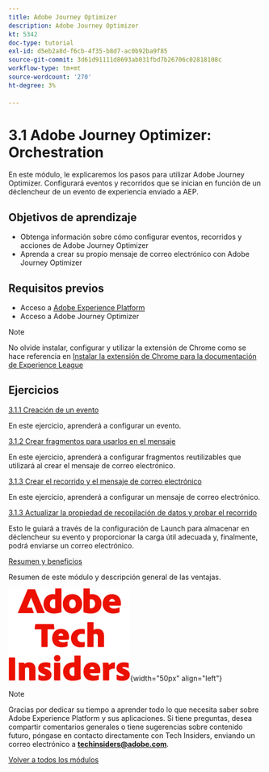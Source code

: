 ```yaml
---
title: Adobe Journey Optimizer
description: Adobe Journey Optimizer
kt: 5342
doc-type: tutorial
exl-id: d5eb2a8d-f6cb-4f35-b8d7-ac0b92ba9f85
source-git-commit: 3d61d91111d8693ab031fbd7b26706c02818108c
workflow-type: tm+mt
source-wordcount: '270'
ht-degree: 3%

---
```


# 3.1 Adobe Journey Optimizer: Orchestration

En este módulo, le explicaremos los pasos para utilizar Adobe Journey Optimizer. Configurará eventos y recorridos que se inician en función de un déclencheur de un evento de experiencia enviado a AEP.

## Objetivos de aprendizaje

- Obtenga información sobre cómo configurar eventos, recorridos y acciones de Adobe Journey Optimizer
- Aprenda a crear su propio mensaje de correo electrónico con Adobe Journey Optimizer

## Requisitos previos

- Acceso a [Adobe Experience Platform](https://experience.adobe.com/platform)
- Acceso a Adobe Journey Optimizer

>[!NOTE]
>
>No olvide instalar, configurar y utilizar la extensión de Chrome como se hace referencia en [Instalar la extensión de Chrome para la documentación de Experience League](../../../getting-started/gettingstarted/ex1.md)

## Ejercicios

[3.1.1 Creación de un evento](./ex1.md)

En este ejercicio, aprenderá a configurar un evento.

[3.1.2 Crear fragmentos para usarlos en el mensaje](./ex2.md)

En este ejercicio, aprenderá a configurar fragmentos reutilizables que utilizará al crear el mensaje de correo electrónico.

[3.1.3 Crear el recorrido y el mensaje de correo electrónico](./ex3.md)

En este ejercicio, aprenderá a configurar un mensaje de correo electrónico.

[3.1.3 Actualizar la propiedad de recopilación de datos y probar el recorrido](./ex4.md)

Esto le guiará a través de la configuración de Launch para almacenar en déclencheur su evento y proporcionar la carga útil adecuada y, finalmente, podrá enviarse un correo electrónico.

[Resumen y beneficios](./summary.md)

Resumen de este módulo y descripción general de las ventajas.

![Perspectivas técnicas](./../../../../assets/images/techinsiders.png){width="50px" align="left"}

>[!NOTE]
>
>Gracias por dedicar su tiempo a aprender todo lo que necesita saber sobre Adobe Experience Platform y sus aplicaciones. Si tiene preguntas, desea compartir comentarios generales o tiene sugerencias sobre contenido futuro, póngase en contacto directamente con Tech Insiders, enviando un correo electrónico a **techinsiders@adobe.com**.

[Volver a todos los módulos](./../../../../overview.md)
